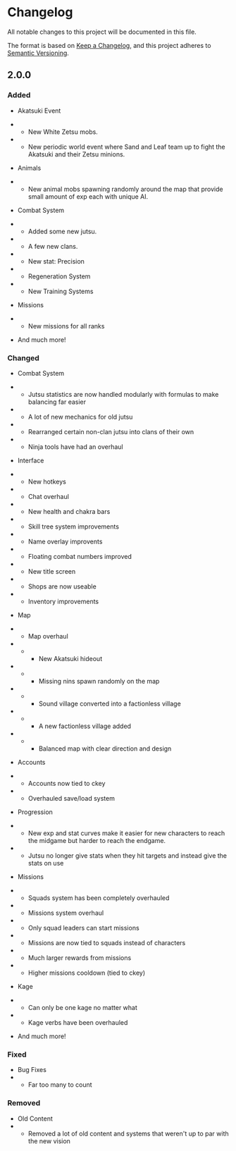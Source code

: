 # Changelog
All notable changes to this project will be documented in this file.

The format is based on [Keep a Changelog](https://keepachangelog.com/en/1.0.0/),
and this project adheres to [Semantic Versioning](https://semver.org/spec/v2.0.0.html).

## 2.0.0
### Added
- Akatsuki Event
- - New White Zetsu mobs.
- - New periodic world event where Sand and Leaf team up to fight the Akatsuki and their Zetsu minions.

- Animals
- - New animal mobs spawning randomly around the map that provide small amount of exp each with unique AI.

- Combat System
- - Added some new jutsu.
- - A few new clans.
- - New stat: Precision
- - Regeneration System
- - New Training Systems

- Missions
- - New missions for all ranks

- And much more!

### Changed
- Combat System
- - Jutsu statistics are now handled modularly with formulas to make balancing far easier
- - A lot of new mechanics for old jutsu
- - Rearranged certain non-clan jutsu into clans of their own
- - Ninja tools have had an overhaul
- Interface
- - New hotkeys
- - Chat overhaul
- - New health and chakra bars
- - Skill tree system improvements
- - Name overlay improvents
- - Floating combat numbers improved
- - New title screen
- - Shops are now useable
- - Inventory improvements

- Map
- - Map overhaul
- - - New Akatsuki hideout
- - - Missing nins spawn randomly on the map
- - - Sound village converted into a factionless village
- - - A new factionless village added
- - - Balanced map with clear direction and design

- Accounts
- - Accounts now tied to ckey
- - Overhauled save/load system

- Progression
- - New exp and stat curves make it easier for new characters to reach the midgame but harder to reach the endgame.
- - Jutsu no longer give stats when they hit targets and instead give the stats on use

- Missions
- - Squads system has been completely overhauled
- - Missions system overhaul
- - Only squad leaders can start missions
- - Missions are now tied to squads instead of characters
- - Much larger rewards from missions
- - Higher missions cooldown (tied to ckey)

- Kage
- - Can only be one kage no matter what
- - Kage verbs have been overhauled

- And much more!

### Fixed
- Bug Fixes
- - Far too many to count

### Removed
- Old Content
- - Removed a lot of old content and systems that weren't up to par with the new vision

